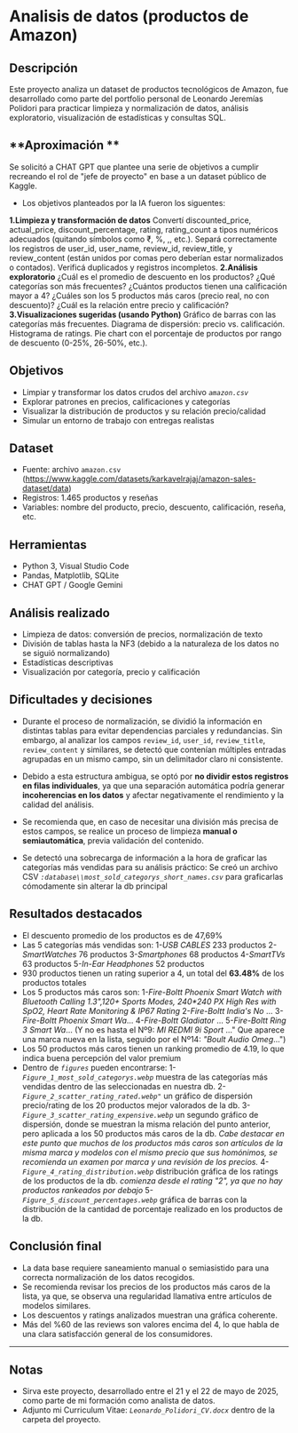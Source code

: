  # **Analisis de datos (productos de Amazon)**

 ## **Descripción**

Este proyecto analiza un dataset de productos tecnológicos de Amazon, fue desarrollado como parte del portfolio personal de Leonardo Jeremías Polidori para practicar limpieza y normalización de datos, análisis exploratorio, visualización de estadísticas y consultas SQL.

 ## **Aproximación **

Se solicitó a CHAT GPT que plantee una serie de objetivos a cumplir recreando el rol de "jefe de proyecto" en base a un dataset público de Kaggle.
 
- Los objetivos planteados por la IA fueron los siguentes:

**1.Limpieza y transformación de datos**
	Convertí discounted_price, actual_price, discount_percentage, rating, rating_count a tipos numéricos adecuados (quitando símbolos como ₹, %, ,, etc.).
	Separá correctamente los registros de user_id, user_name, review_id, review_title, y review_content (están unidos por comas pero deberían estar normalizados o contados).
	Verificá duplicados y registros incompletos.
**2.Análisis exploratorio**
	¿Cuál es el promedio de descuento en los productos?
	¿Qué categorías son más frecuentes?
	¿Cuántos productos tienen una calificación mayor a 4?
	¿Cuáles son los 5 productos más caros (precio real, no con descuento)?
	¿Cuál es la relación entre precio y calificación?
**3.Visualizaciones sugeridas (usando Python)**
	Gráfico de barras con las categorías más frecuentes.
	Diagrama de dispersión: precio vs. calificación.
	Histograma de ratings.
	Pie chart con el porcentaje de productos por rango de descuento (0-25%, 26-50%, etc.).

 ## **Objetivos**

- Limpiar y transformar los datos crudos del archivo _`amazon.csv`_
- Explorar patrones en precios, calificaciones y categorías
- Visualizar la distribución de productos y su relación precio/calidad
- Simular un entorno de trabajo con entregas realistas

 ## **Dataset**

- Fuente: archivo `amazon.csv` (https://www.kaggle.com/datasets/karkavelrajaj/amazon-sales-dataset/data)
- Registros: 1.465 productos y reseñas
- Variables: nombre del producto, precio, descuento, calificación, reseña, etc.

 ## **Herramientas**

- Python 3, Visual Studio Code
- Pandas, Matplotlib, SQLite
- CHAT GPT / Google Gemini

 ## **Análisis realizado**

- Limpieza de datos: conversión de precios, normalización de texto
- División de tablas hasta la NF3 (debido a la naturaleza de los datos no se siguió normalizando)
- Estadísticas descriptivas
- Visualización por categoría, precio y calificación

 ## **Dificultades y decisiones**
- Durante el proceso de normalización, se dividió la información en distintas tablas para evitar dependencias parciales y redundancias. Sin embargo, al analizar los campos `review_id`, `user_id`, `review_title`, `review_content` y similares, se detectó que contenían múltiples entradas agrupadas en un mismo campo, sin un delimitador claro ni consistente.
- Debido a esta estructura ambigua, se optó por **no dividir estos registros en filas individuales**, ya que una separación automática podría generar **incoherencias en los datos** y afectar negativamente el rendimiento y la calidad del análisis. 
- Se recomienda que, en caso de necesitar una división más precisa de estos campos, se realice un proceso de limpieza **manual o semiautomática**, previa validación del contenido.

- Se detectó una sobrecarga de información a la hora de graficar las categorías más vendidas para su análisis práctico:
	Se creó un archivo CSV _`:database\\most_sold_categorys_short_names.csv`_ para graficarlas cómodamente sin alterar la db principal

 ## **Resultados destacados**

- El descuento promedio de los productos es de 47,69%
- Las 5 categorías más vendidas son:
	1-_USB CABLES_ 233 productos
	2-_SmartWatches_ 76 productos
	3-_Smartphones_ 68 productos
	4-_SmartTVs_ 63 productos
	5-_In-Ear Headphones_ 52 productos
- 930 productos tienen un rating superior a 4, un total del **63.48%** de los productos totales
- Los 5 productos más caros son:
	1-_Fire-Boltt Phoenix Smart Watch with Bluetooth Calling 1.3",120+ Sports Modes, 240*240 PX High Res with SpO2, Heart Rate Monitoring & IP67 Rating_
	2-_Fire-Boltt India's No_ ...
	3-_Fire-Boltt Phoenix Smart Wa_...
	4-_Fire-Boltt Gladiator_ ...
	5-_Fire-Boltt Ring 3 Smart Wa_...
	(Y no es hasta el Nº9: 	_MI REDMI 9i Sport_ ..." 
	Que aparece una marca nueva en la lista, 
	seguido por el Nº14: _"Boult Audio Omeg_...")
- Los 50 productos más caros tienen un ranking promedio de 4.19, lo que indica buena percepción del valor premium
- Dentro de _`figures`_ pueden encontrarse:
	1- _`Figure_1_most_sold_categorys.webp`_ muestra de las categorías más vendidas dentro de las seleccionadas en nuestra db.
	2- _`Figure_2_scatter_rating_rated.webp"`_ un gráfico de dispersión precio/rating de los 20 productos mejor valorados de la db.
	3- _`Figure_3_scatter_rating_expensive.webp`_ un segundo gráfico de dispersión, donde se muestran la misma relación del punto anterior, pero aplicada a los 50 productos más caros de la db.
		_*Cabe destacar en este punto que muchos de los productos más caros son artículos de la misma marca y modelos con el mismo precio que sus homónimos, se recomienda un examen por marca y una revisión de los precios.*_
	4- _`Figure_4_rating_distribution.webp`_ distribución gráfica de los ratings de los productos de la db.
		_*comienza desde el rating "2", ya que no hay productos rankeados por debajo*_
	5- _`Figure_5_discount_percentages.webp`_ gráfica de barras con la distribución de la cantidad de porcentaje realizado en los productos de la db.

## Conclusión final

- La data base requiere saneamiento manual o semiasistido para una correcta normalización de los datos recogidos.
- Se recomienda revisar los precios de los productos más caros de la lista, ya que, se observa una regularidad llamativa entre artículos de modelos similares.
- Los descuentos y ratings analizados muestran una gráfica coherente.
- Más del %60 de las reviews son valores encima del 4, lo que habla de una clara satisfacción general de los consumidores.

--- 

## Notas

- Sirva este proyecto, desarrollado entre el 21 y el 22 de mayo de 2025, como parte de mi formación como analista de datos.
- Adjunto mi Curriculum Vitae: _`Leonardo_Polidori_CV.docx`_ dentro de la carpeta del proyecto.
